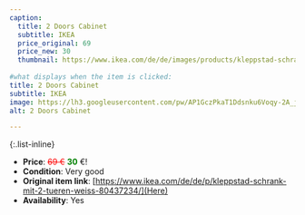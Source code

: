 ```yaml
---
caption:
  title: 2 Doors Cabinet
  subtitle: IKEA
  price_original: 69
  price_new: 30
  thumbnail: https://www.ikea.com/de/de/images/products/kleppstad-schrank-mit-2-tueren-weiss__0733324_pe748781_s5.jpg
  
#what displays when the item is clicked:
title: 2 Doors Cabinet
subtitle: IKEA
image: https://lh3.googleusercontent.com/pw/AP1GczPkaT1Ddsnku6Voqy-2A_j5PKlUUJvvzWvzCltVHUFn0GlW0DT26AaLzOCUWDfzSFKGT596PxxMsO1gxwf_lvzbKjKtdXN9WqfjWchledW5TSr_lOwJvioRA4ucvf3tfXSc6c-puJ7rO5VIXEM-I3fdgQ=w1638-h1150-s-no-gm?authuser=0
alt: 2 Doors Cabinet

---
```

{:.list-inline} 
- **Price**: <span style="color:red"><del>69 €</del></span> <span style="color:green">**30**</span> €!
- **Condition**: Very good
- **Original item link**: [https://www.ikea.com/de/de/p/kleppstad-schrank-mit-2-tueren-weiss-80437234/](Here)
- **Availability**: Yes
